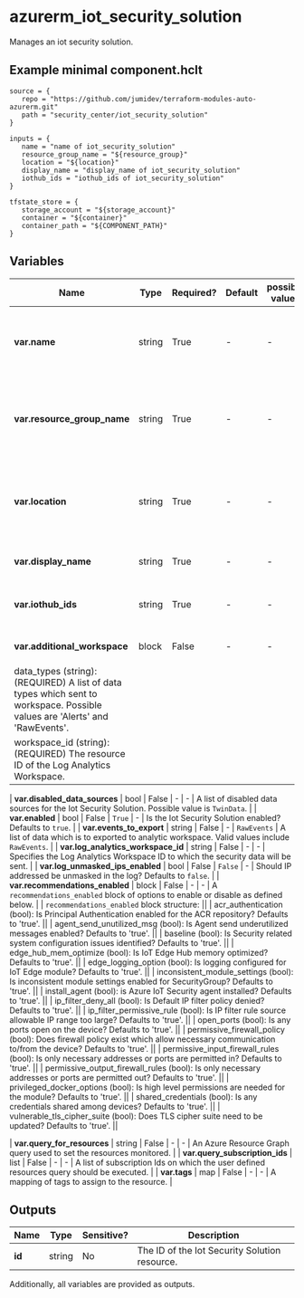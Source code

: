 # azurerm_iot_security_solution

Manages an iot security solution.

## Example minimal component.hclt

```hcl
source = {
   repo = "https://github.com/jumidev/terraform-modules-auto-azurerm.git" 
   path = "security_center/iot_security_solution" 
}

inputs = {
   name = "name of iot_security_solution" 
   resource_group_name = "${resource_group}" 
   location = "${location}" 
   display_name = "display_name of iot_security_solution" 
   iothub_ids = "iothub_ids of iot_security_solution" 
}

tfstate_store = {
   storage_account = "${storage_account}" 
   container = "${container}" 
   container_path = "${COMPONENT_PATH}" 
}

```

## Variables

| Name | Type | Required? |  Default  |  possible values |  Description |
| ---- | ---- | --------- |  ----------- | ----------- | ----------- |
| **var.name** | string | True | -  |  -  |  Specifies the name of the Iot Security Solution. Changing this forces a new resource to be created. | 
| **var.resource_group_name** | string | True | -  |  -  |  Specifies the name of the resource group in which to create the Iot Security Solution. Changing this forces a new resource to be created. | 
| **var.location** | string | True | -  |  -  |  Specifies the supported Azure location where the resource exists. Changing this forces a new resource to be created. | 
| **var.display_name** | string | True | -  |  -  |  Specifies the Display Name for this Iot Security Solution. | 
| **var.iothub_ids** | string | True | -  |  -  |  Specifies the IoT Hub resource IDs to which this Iot Security Solution is applied. | 
| **var.additional_workspace** | block | False | -  |  -  |  A `additional_workspace` block. | | `additional_workspace` block structure: || 
|   data_types (string): (REQUIRED) A list of data types which sent to workspace. Possible values are 'Alerts' and 'RawEvents'. ||
|   workspace_id (string): (REQUIRED) The resource ID of the Log Analytics Workspace. ||

| **var.disabled_data_sources** | bool | False | -  |  -  |  A list of disabled data sources for the Iot Security Solution. Possible value is `TwinData`. | 
| **var.enabled** | bool | False | `True`  |  -  |  Is the Iot Security Solution enabled? Defaults to `true`. | 
| **var.events_to_export** | string | False | -  |  `RawEvents`  |  A list of data which is to exported to analytic workspace. Valid values include `RawEvents`. | 
| **var.log_analytics_workspace_id** | string | False | -  |  -  |  Specifies the Log Analytics Workspace ID to which the security data will be sent. | 
| **var.log_unmasked_ips_enabled** | bool | False | `False`  |  -  |  Should IP addressed be unmasked in the log? Defaults to `false`. | 
| **var.recommendations_enabled** | block | False | -  |  -  |  A `recommendations_enabled` block of options to enable or disable as defined below. | | `recommendations_enabled` block structure: || 
|   acr_authentication (bool): Is Principal Authentication enabled for the ACR repository? Defaults to 'true'. ||
|   agent_send_unutilized_msg (bool): Is Agent send underutilized messages enabled? Defaults to 'true'. ||
|   baseline (bool): Is Security related system configuration issues identified? Defaults to 'true'. ||
|   edge_hub_mem_optimize (bool): Is IoT Edge Hub memory optimized? Defaults to 'true'. ||
|   edge_logging_option (bool): Is logging configured for IoT Edge module? Defaults to 'true'. ||
|   inconsistent_module_settings (bool): Is inconsistent module settings enabled for SecurityGroup? Defaults to 'true'. ||
|   install_agent (bool): is Azure IoT Security agent installed? Defaults to 'true'. ||
|   ip_filter_deny_all (bool): Is Default IP filter policy denied? Defaults to 'true'. ||
|   ip_filter_permissive_rule (bool): Is IP filter rule source allowable IP range too large? Defaults to 'true'. ||
|   open_ports (bool): Is any ports open on the device? Defaults to 'true'. ||
|   permissive_firewall_policy (bool): Does firewall policy exist which allow necessary communication to/from the device? Defaults to 'true'. ||
|   permissive_input_firewall_rules (bool): Is only necessary addresses or ports are permitted in? Defaults to 'true'. ||
|   permissive_output_firewall_rules (bool): Is only necessary addresses or ports are permitted out? Defaults to 'true'. ||
|   privileged_docker_options (bool): Is high level permissions are needed for the module? Defaults to 'true'. ||
|   shared_credentials (bool): Is any credentials shared among devices? Defaults to 'true'. ||
|   vulnerable_tls_cipher_suite (bool): Does TLS cipher suite need to be updated? Defaults to 'true'. ||

| **var.query_for_resources** | string | False | -  |  -  |  An Azure Resource Graph query used to set the resources monitored. | 
| **var.query_subscription_ids** | list | False | -  |  -  |  A list of subscription Ids on which the user defined resources query should be executed. | 
| **var.tags** | map | False | -  |  -  |  A mapping of tags to assign to the resource. | 



## Outputs

| Name | Type | Sensitive? | Description |
| ---- | ---- | --------- | --------- |
| **id** | string | No  | The ID of the Iot Security Solution resource. | 

Additionally, all variables are provided as outputs.
